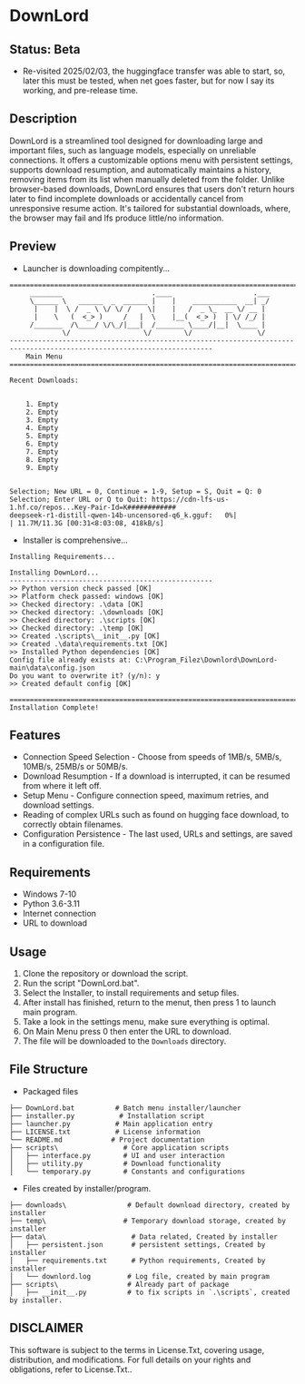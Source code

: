 # DownLord
## Status: Beta
- Re-visited 2025/02/03, the huggingface transfer was able to start, so, later this must be tested, when net goes faster, but for now I say its working, and pre-release time.

## Description
DownLord is a streamlined tool designed for downloading large and important files, such as language models, especially on unreliable connections. It offers a customizable options menu with persistent settings, supports download resumption, and automatically maintains a history, removing items from its list when manually deleted from the folder. Unlike browser-based downloads, DownLord ensures that users don't return hours later to find incomplete downloads or accidentally cancel from unresponsive resume action. It's tailored for substantial downloads, where, the browser may fail and lfs produce little/no information.

## Preview
- Launcher is downloading compitently...
```
========================================================================================================================
     ________                      .____                    .___
     \______ \   ______  _  ______ |    |    ___________  __| _/
      |    |  \ /  _ \ \/ \/ /    \|    |   /  _ \_  __ \/ __ |
      |    \   (  <_> )     /   |  \    |__(  <_> )  | \/ /_/ |
     /_______  /\____/ \/\_/|___|  /_______ \____/|__|  \____ |
             \/                  \/        \/                \/
------------------------------------------------------------------------------------------------------------------------
    Main Menu
========================================================================================================================

Recent Downloads:


    1. Empty
    2. Empty
    3. Empty
    4. Empty
    5. Empty
    6. Empty
    7. Empty
    8. Empty
    9. Empty


Selection; New URL = 0, Continue = 1-9, Setup = S, Quit = Q: 0
Selection; Enter URL or Q to Quit: https://cdn-lfs-us-1.hf.co/repos...Key-Pair-Id=K############
deepseek-r1-distill-qwen-14b-uncensored-q6_k.gguf:   0%|                         | 11.7M/11.3G [00:31<8:03:08, 418kB/s]
```
- Installer is comprehensive...
```
Installing Requirements...

Installing DownLord...
--------------------------------------------------
>> Python version check passed [OK]
>> Platform check passed: windows [OK]
>> Checked directory: .\data [OK]
>> Checked directory: .\downloads [OK]
>> Checked directory: .\scripts [OK]
>> Checked directory: .\temp [OK]
>> Created .\scripts\__init__.py [OK]
>> Created .\data\requirements.txt [OK]
>> Installed Python dependencies [OK]
Config file already exists at: C:\Program_Filez\Downlord\DownLord-main\data\config.json
Do you want to overwrite it? (y/n): y
>> Created default config [OK]

========================================================================================================================
Installation Complete!
```


## Features
- Connection Speed Selection - Choose from speeds of 1MB/s, 5MB/s, 10MB/s, 25MB/s or 50MB/s.
- Download Resumption - If a download is interrupted, it can be resumed from where it left off.
- Setup Menu - Configure connection speed, maximum retries, and download settings.
- Reading of complex URLs such as found on hugging face download, to correctly obtain filenames.
- Configuration Persistence - The last used, URLs and settings, are saved in a configuration file.

## Requirements
- Windows 7-10 
- Python 3.6-3.11
- Internet connection
- URL to download

## Usage
1. Clone the repository or download the script.
2. Run the script "DownLord.bat".
3. Select the Installer, to install requirements and setup files.
4. After install has finished, return to the menut, then press 1 to launch main program.
5. Take a look in the settings menu, make sure everything is optimal.
4. On Main Menu press 0 then enter the URL to download.
5. The file will be downloaded to the `Downloads` directory.

## File Structure
- Packaged files
```
├── DownLord.bat          # Batch menu installer/launcher
├── installer.py           # Installation script
├── launcher.py           # Main application entry
├── LICENSE.txt           # License information
└── README.md            # Project documentation
├── scripts\                # Core application scripts
│   ├── interface.py        # UI and user interaction
│   ├── utility.py          # Download functionality
│   └── temporary.py        # Constants and configurations
```
- Files created by installer/program.
```
├── downloads\               # Default download directory, created by installer
├── temp\                   # Temporary download storage, created by installer
├── data\                     # Data related, Created by installer
│   ├── persistent.json       # persistent settings, Created by installer
│   ├── requirements.txt      # Python requirements, Created by installer
│   └── downlord.log         # Log file, created by main program
├── scripts\                 # Already part of package
│   ├── __init__.py          # to fix scripts in `.\scripts`, created by installer.
```

## DISCLAIMER
This software is subject to the terms in License.Txt, covering usage, distribution, and modifications. For full details on your rights and obligations, refer to License.Txt..
